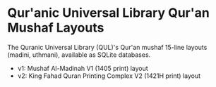 # Qur'anic Universal Library Qur'an Mushaf Layouts

The Quranic Universal Library (QUL)'s Qur'an mushaf 15-line layouts (madini, uthmani), available as SQLite databases.

- v1: Mushaf Al-Madinah V1 (1405 print) layout
- v2: King Fahad Quran Printing Complex V2 (1421H print) layout
